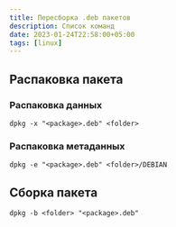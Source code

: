 ```yaml
---
title: Пересборка .deb пакетов
description: Список команд
date: 2023-01-24T22:58:00+05:00
tags: [linux]
---
```

## Распаковка пакета

### Распаковка данных
```ell
dpkg -x "<package>.deb" <folder>
```

### Распаковка метаданных
```ell
dpkg -e "<package>.deb" <folder>/DEBIAN
```

## Сборка пакета
```ell
dpkg -b <folder> "<package>.deb"
```
